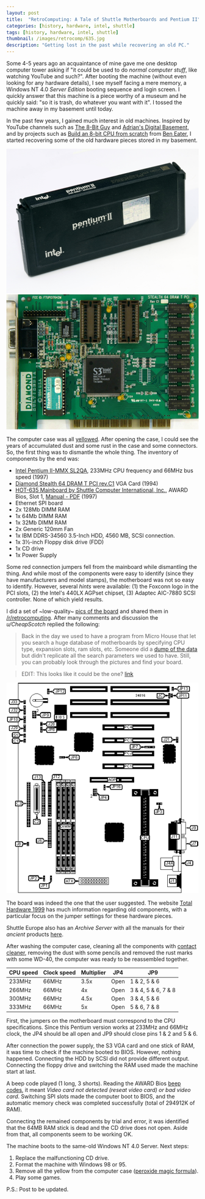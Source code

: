 ```yaml
---
layout: post
title:  "RetroComputing: A Tale of Shuttle Motherboards and Pentium II"
categories: [history, hardware, intel, shuttle]
tags: [history, hardware, intel, shuttle]
thumbnail: /images/retrocomp/635.jpg
description: "Getting lost in the past while recovering an old PC."
---
```


Some 4-5 years ago an acquaintance of mine gave me one desktop computer tower asking if "it could be used to do *normal computer stuff*, like watching YouTube and such?". After booting the machine (without even looking for any hardware details), I see myself facing a mere memory, a Windows NT 4.0 *Server Edition* booting sequence and login screen. I quickly answer that this machine is a piece worthy of a museum and he quickly said: "so it is trash, do whatever you want with it". I tossed the machine away in my basement until today.

<!--more-->

In the past few years, I gained much interest in old machines. Inspired by YouTube channels such as [The 8-Bit Guy](https://www.youtube.com/user/adric22) and [Adrian's Digital Basement](https://www.youtube.com/user/craig1black), and by projects such as [Build an 8-bit CPU from scratch](https://eater.net/8bit) from [Ben Eater](https://eater.net/), I started recovering some of the old hardware pieces stored in my basement.

<div class="imgsdiv">
    <div class="row">
        <div class="column">
            <img src="/images/retrocomp/pentium.jpg">
        </div>
        <div class="column">
            <img src="/images/retrocomp/401_Diamond_Stealth_64_DRAM_T_PCI_rev.C1_top_hq.jpg">
        </div>
    </div>
</div>

The computer case was all [yellowed](https://www.howtogeek.com/196687/ask-htg-why-do-old-computers-and-game-consoles-turn-yellow/). After opening the case, I could see the years of accumulated dust and some rust in the case and some connectors. So, the first thing was to dismantle the whole thing. The inventory of components by the end was:

- [Intel Pentium II-MMX SL2QA](http://www.cpu-world.com/sspec/SL/SL2QA.html), 233MHz CPU frequency and 66MHz bus speed (1997)
- [Diamond Stealth 64 DRAM T PCI rev.C1](http://www.vgamuseum.info/index.php/cpu/item/566-diamond-stealth-64-dram-t-s3-trio64) VGA Card (1994)
- [HOT-635 Mainboard by Shuttle Computer International, Inc.](http://www.uncreativelabs.de/th99/m/S-T/34816.htm), AWARD Bios, Slot 1, [Manual - PDF](/images/retrocomp/635.pdf) (1997) 
- Ethernet SPI board
- 2x 128Mb DIMM RAM
- 1x 64Mb DIMM RAM
- 1x 32Mb DIMM RAM
- 2x Generic 120mm Fan
- 1x IBM DDRS-34560 3.5-Inch HDD, 4560 MB, SCSI connection.
- 1x ​3½-inch Floppy disk drive (FDD)
- 1x CD drive
- 1x Power Supply

Some red connection jumpers fell from the mainboard while dismantling the thing. And while most of the components were easy to identify (since they have manufacturers and model stamps), the motherboard was not so easy to identify. However, several *hints* were available: (1) the Foxconn logo in the PCI slots, (2) the Intel's 440LX AGPset chipset, (3) Adaptec AIC-7880 SCSI controller. None of which yield results. 

I did a set of ~low-quality~ [pics of the board](https://imgur.com/a/LperCTK) and shared them in [/r/retrocomputing](https://www.reddit.com/r/retrocomputing/comments/ezr1sz/needing_help_to_identify_a_motherboard/). After many comments and discussion the *u/CheapScotch* replied the following:

> Back in the day we used to have a program from Micro House that let you search a huge database of motherboards by specifying CPU type, expansion slots, ram slots, etc. Someone did a [dump of the data](http://www.uncreativelabs.de/th99/m/mpii_i.htm) but didn't replicate all the search parameters we used to have. Still, you can probably look through the pictures and find your board.

> EDIT: This looks like it could be the one? [link](http://www.uncreativelabs.de/th99/m/S-T/34816.htm)


![Board diagram](/images/retrocomp/s635.png)


The board was indeed the one that the user suggested. The website [Total Hardware 1999](http://www.uncreativelabs.de/th99/) has much information regarding old components, with a particular focus on the jumper settings for these hardware pieces.

Shuttle Europe also has an *Archive Server* with all the manuals for their *ancient* products [here](https://download.shuttle.eu/Archive_2004/Manuals/en/).

After washing the computer case, cleaning all the components with [contact cleaner](https://www.amazon.co.uk/Professional-contact-cleaner-250-ml-34474/dp/B00JQDMT3I), removing the dust with some pencils and removed the rust marks with some WD-40, the computer was ready to be reassembled together.

| CPU speed  | Clock speed  | Multiplier  | JP4   | JP9                  |
|------------|--------------|-------------|-------|----------------------|
| 233MHz     | 66MHz        | 3.5x        | Open  | 1 & 2, 5 & 6         |
| 266MHz     | 66MHz        | 4x          | Open  | 3 & 4, 5 & 6, 7 & 8  |
| 300MHz     | 66MHz        | 4.5x        | Open  | 3 & 4, 5 & 6         |
| 333MHz     | 66MHz        | 5x          | Open  | 5 & 6, 7 & 8         |

First, the jumpers on the motherboard must correspond to the CPU specifications. Since this Pentium version works at 233MHz and 66MHz clock, the JP4 should be all open and JP9 should close pins 1 & 2 and 5 & 6.

After connection the power supply, the S3 VGA card and one stick of RAM, it was time to check if the machine booted to BIOS. However, nothing happened. Connecting the HDD by SCSI did not provide different output. Connecting the floppy drive and switching the RAM used made the machine start at last. 

A beep code played (1 long, 3 shorts). Reading the AWARD Bios [beep codes](https://www.computerhope.com/beep.htm), it meant *Video card not detected (reseat video card) or bad video card*. Switching SPI slots made the computer boot to BIOS, and the automatic memory check was completed successfully (total of 294912K of RAM).

Connecting the remained components by trial and error, it was identified that the 64MB RAM stick is dead and the CD drive does not open. Aside from that, all components seem to be working OK. 

The machine boots to the same-old Windows NT 4.0 Server. Next steps:
1. Replace the malfunctioning CD drive.
2. Format the machine with Windows 98 or 95.
3. Remove all the yellow from the computer case ([peroxide magic formula](https://www.amazon.com/Salon-Care-Creme-Developer-ounce/dp/B004OKDW20)).
4. Play some games.

P.S.: Post to be updated.